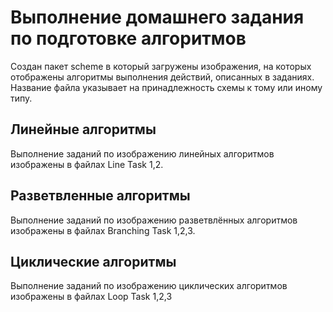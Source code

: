 # Выполнение домашнего задания по подготовке алгоритмов

Создан пакет scheme в который загружены изображения, на которых отображены алгоритмы выполнения действий, описанных в заданиях. Название файла указывает на принадлежность схемы к тому или иному типу.

## Линейные алгоритмы

Выполнение заданий по изображению линейных алгоритмов изображены в файлах Line Task 1,2.

## Разветвленные алгоритмы

Выполнение заданий по изображению разветвлённых алгоритмов изображены в файлах Branching Task 1,2,3.

## Циклические алгоритмы

Выполнение заданий по изображению циклических алгоритмов изображены в файлах Loop Task 1,2,3